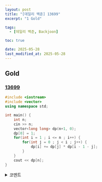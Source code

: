 ```yaml
---
layout: post
title: "[데일리 백준] 13699"
excerpt: "1 Gold"

tags:
  - [데일리 백준, Backjoon]

toc: true

date: 2025-05-28
last_modified_at: 2025-05-28
---
```

## Gold
### [13699][def]

```c++
#include <iostream>
#include <vector>
using namespace std;

int main() {
    int n;
    cin >> n;
    vector<long long> dp(n+1, 0);
    dp[0] = 1;
    for(int i = 1 ; i <= n ; i++) {
        for(int j = 0 ; j < i ; j++) {
            dp[i] += dp[j] * dp[i - 1 - j];
        }
    }
    cout << dp[n];
}
```

<details>
<summary>코멘트</summary>
<div markdown="1">

- 점화식 (날먹)

</div>
</details>

[def]: https://www.acmicpc.net/problem/13699